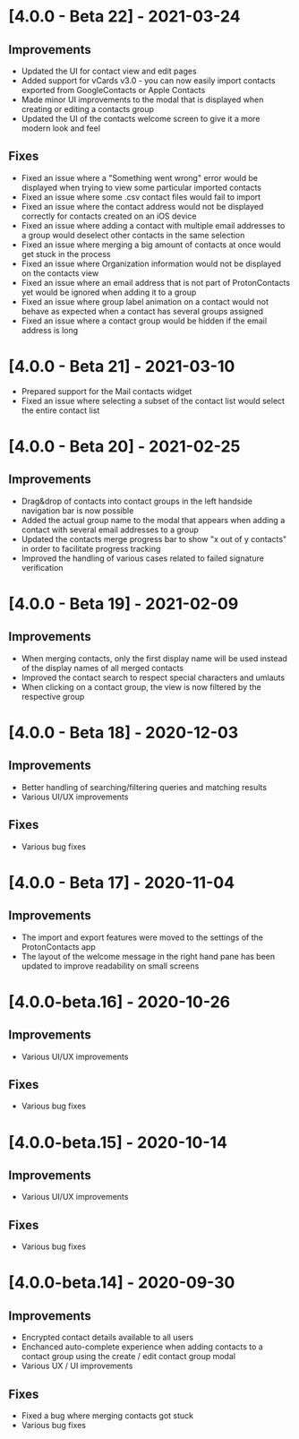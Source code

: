 # [4.0.0 - Beta 22] - 2021-03-24

## Improvements

-   Updated the UI for contact view and edit pages
-   Added support for vCards v3.0 - you can now easily import contacts exported from GoogleContacts or Apple Contacts
-   Made minor UI improvements to the modal that is displayed when creating or editing a contacts group
-   Updated the UI of the contacts welcome screen to give it a more modern look and feel

## Fixes

-   Fixed an issue where a "Something went wrong" error would be displayed when trying to view some particular imported contacts
-   Fixed an issue where some .csv contact files would fail to import
-   Fixed an issue where the contact address would not be displayed correctly for contacts created on an iOS device
-   Fixed an issue where adding a contact with multiple email addresses to a group would deselect other contacts in the same selection
-   Fixed an issue where merging a big amount of contacts at once would get stuck in the process
-   Fixed an issue where Organization information would not be displayed on the contacts view
-   Fixed an issue where an email address that is not part of ProtonContacts yet would be ignored when adding it to a group
-   Fixed an issue where group label animation on a contact would not behave as expected when a contact has several groups assigned
-   Fixed an issue where a contact group would be hidden if the email address is long

# [4.0.0 - Beta 21] - 2021-03-10

-   Prepared support for the Mail contacts widget
-   Fixed an issue where selecting a subset of the contact list would select the entire contact list

# [4.0.0 - Beta 20] - 2021-02-25

## Improvements

-   Drag&drop of contacts into contact groups in the left handside navigation bar is now possible
-   Added the actual group name to the modal that appears when adding a contact with several email addresses to a group
-   Updated the contacts merge progress bar to show "x out of y contacts" in order to facilitate progress tracking
-   Improved the handling of various cases related to failed signature verification

# [4.0.0 - Beta 19] - 2021-02-09

## Improvements

-   When merging contacts, only the first display name will be used instead of the display names of all merged contacts
-   Improved the contact search to respect special characters and umlauts
-   When clicking on a contact group, the view is now filtered by the respective group

# [4.0.0 - Beta 18] - 2020-12-03

## Improvements

-   Better handling of searching/filtering queries and matching results
-   Various UI/UX improvements

## Fixes

-   Various bug fixes

# [4.0.0 - Beta 17] - 2020-11-04

## Improvements

-   The import and export features were moved to the settings of the ProtonContacts app
-   The layout of the welcome message in the right hand pane has been updated to improve readability on small screens

# [4.0.0-beta.16] - 2020-10-26

## Improvements

-   Various UI/UX improvements

## Fixes

-   Various bug fixes

# [4.0.0-beta.15] - 2020-10-14

## Improvements

-   Various UI/UX improvements

## Fixes

-   Various bug fixes

# [4.0.0-beta.14] - 2020-09-30

## Improvements

-   Encrypted contact details available to all users
-   Enchanced auto-complete experience when adding contacts to a contact group using the create / edit contact group modal
-   Various UX / UI improvements

## Fixes

-   Fixed a bug where merging contacts got stuck
-   Various bug fixes
